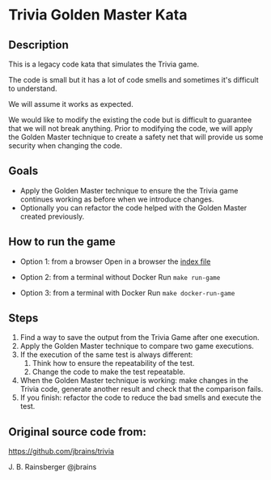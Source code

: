 # Trivia Golden Master Kata

## Description
This is a legacy code kata that simulates the Trivia game.

The code is small but it has a lot of code smells and sometimes it's difficult to understand.

We will assume it works as expected.

We would like to modify the existing the code but is difficult to guarantee that we will not break anything. 
Prior to modifying the code, we will apply the Golden Master technique to create a safety net that will provide us some security when changing the code.
 
## Goals
- Apply the Golden Master technique to ensure the the Trivia game continues working as before when we introduce changes.
- Optionally you can refactor the code helped with the Golden Master created previously.

## How to run the game
* Option 1: from a browser
Open in a browser the [index file](./index.html)

* Option 2: from a terminal without Docker
Run `make run-game`

* Option 3: from a terminal with Docker
Run `make docker-run-game`

## Steps
1. Find a way to save the output from the Trivia Game after one execution.
2. Apply the Golden Master technique to compare two game executions.
3. If the execution of the same test is always different:
    1. Think how to ensure the repeatability of the test.
    2. Change the code to make the test repeatable.
4. When the Golden Master technique is working: make changes in the Trivia code, generate another result and check that the comparison fails.
5. If you finish: refactor the code to reduce the bad smells and execute the test.

## Original source code from:
https://github.com/jbrains/trivia

J. B. Rainsberger @jbrains
